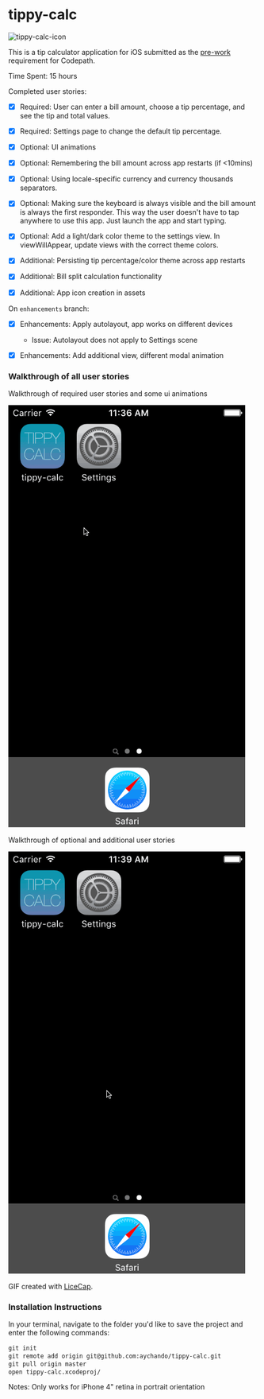 # tippy-calc
![tippy-calc-icon](https://cloud.githubusercontent.com/assets/5696002/11513961/f79b847a-982a-11e5-9d27-0f242d0c8047.png)

This is a tip calculator application for iOS submitted as the [pre-work](https://gist.github.com/timothy1ee/6858b706304a2397a7e2) requirement for Codepath.

Time Spent: 15 hours

Completed user stories:

* [x] Required: User can enter a bill amount, choose a tip percentage, and see the tip and total values.
* [x] Required: Settings page to change the default tip percentage.

* [x] Optional: UI animations
* [x] Optional: Remembering the bill amount across app restarts (if <10mins)
* [x] Optional: Using locale-specific currency and currency thousands separators.
* [x] Optional: Making sure the keyboard is always visible and the bill amount is always the first responder. This way the user doesn't have to tap anywhere to use this app. Just launch the app and start typing.
* [x] Optional: Add a light/dark color theme to the settings view. In viewWillAppear, update views with the correct theme colors.

* [x] Additional: Persisting tip percentage/color theme across app restarts
* [x] Additional: Bill split calculation functionality
* [x] Additional: App icon creation in assets

On `enhancements` branch: 

* [x] Enhancements: Apply autolayout, app works on different devices
  * Issue: Autolayout does not apply to Settings scene
* [x] Enhancements: Add additional view, different modal animation


### Walkthrough of all user stories
Walkthrough of required user stories and some ui animations

![Video Walkthrough](tippy-calc-gif-1.gif)

Walkthrough of optional and additional user stories

![Video Walkthrough](tippy-calc-gif-2.gif)

GIF created with [LiceCap](http://www.cockos.com/licecap/).

### Installation Instructions 

In your terminal, navigate to the folder you'd like to save the project and enter the following commands:

```
git init
git remote add origin git@github.com:aychando/tippy-calc.git
git pull origin master
open tippy-calc.xcodeproj/
```

Notes: Only works for iPhone 4" retina in portrait orientation



